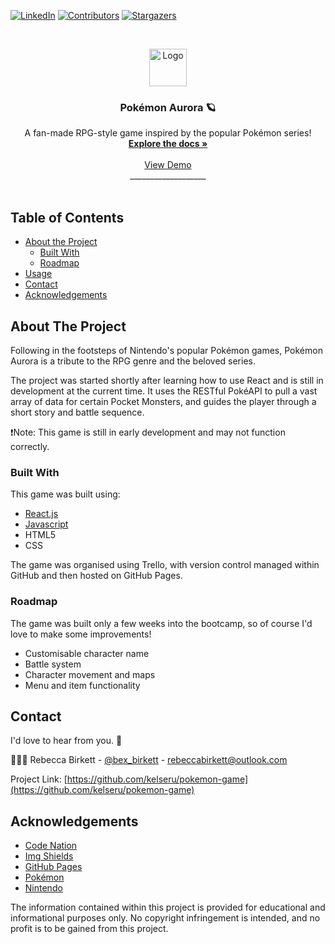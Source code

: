 [![LinkedIn][linkedin-shield]][linkedin-url]
[![Contributors][contributors-shield]][contributors-url]
[![Stargazers][stars-shield]][stars-url]


<!-- PROJECT LOGO -->
<br />
<p align="center">
  <a href="https://github.com/kelseru/pokemon-game">
    <img src="https://img.icons8.com/cute-clipart/96/000000/origami.png" alt="Logo" width="60" height="60">
  </a>

  <h3 align="center">Pokémon Aurora 🪐</h3>

  <p align="center">
    A fan-made RPG-style game inspired by the popular Pokémon series!
    <br />
    <a href="https://github.com/kelseru/pokemon-game"><strong>Explore the docs »</strong></a>
    <br />
    <br />
    <a href="https://kelseru.github.io/pokemon-game/">View Demo</a><br />
    ___________________<br /><br />
  </p>
</p>



<!-- TABLE OF CONTENTS -->
## Table of Contents

* [About the Project](#about-the-project)
  * [Built With](#built-with)
  * [Roadmap](#roadmap)
* [Usage](#usage)
* [Contact](#contact)
* [Acknowledgements](#acknowledgements)



<!-- ABOUT THE PROJECT -->
## About The Project

Following in the footsteps of Nintendo's popular Pokémon games, Pokémon Aurora is a tribute to the RPG genre and the beloved series.

The project was started shortly after learning how to use React and is still in development at the current time. It uses the RESTful PokéAPI to pull a vast array of data for certain Pocket Monsters, and guides the player through a short story and battle sequence.

❗️Note: This game is still in early development and may not function correctly.


### Built With
This game was built using:

* [React.js](https://reactjs.org)
* [Javascript](https://www.javascript.com)
* HTML5
* CSS

The game was organised using Trello, with version control managed within GitHub and then hosted on GitHub Pages.

### Roadmap
The game was built only a few weeks into the bootcamp, so of course I'd love to make some improvements!
* Customisable character name
* Battle system
* Character movement and maps
* Menu and item functionality

<!-- USAGE EXAMPLES -->


<!-- CONTACT -->
## Contact
I'd love to hear from you. 💌

👩🏻‍💻 Rebecca Birkett - [@bex_birkett](https://twitter.com/bex_birkett) - rebeccabirkett@outlook.com

Project Link: [https://github.com/kelseru/pokemon-game](https://github.com/kelseru/pokemon-game)



<!-- ACKNOWLEDGEMENTS -->
## Acknowledgements
* [Code Nation](https://wearecodenation.com)
* [Img Shields](https://shields.io)
* [GitHub Pages](https://pages.github.com)
* [Pokémon](https://www.pokemon.com/uk/)
* [Nintendo](https://www.nintendo.co.uk/index.html)




The information contained within this project is provided for educational and informational purposes only. No copyright infringement is intended, and no profit is to be gained from this project.



<!-- MARKDOWN LINKS -->
<!-- https://www.markdownguide.org/basic-syntax/#reference-style-links -->
[contributors-shield]: https://img.shields.io/github/contributors/kelseru/pokemon-game.svg?style=flat-square
[contributors-url]: https://github.com/kelseru/pokemon-game/graphs/contributors
[stars-shield]: https://img.shields.io/github/stars/kelseru/pokemon-game.svg?style=flat-square
[stars-url]: https://github.com/kelseru/pokemon-game/stargazers
[linkedin-shield]: https://img.shields.io/badge/-LinkedIn-black.svg?style=flat-square&logo=linkedin&colorB=555
[linkedin-url]: https://linkedin.com/in/bex-birkett
